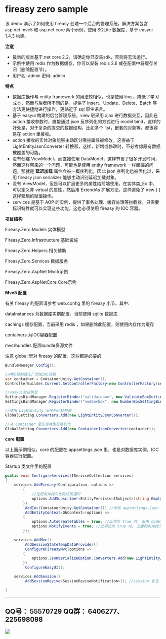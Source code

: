 ﻿# fireasy zero sample

该 demo 演示了如何使用 fireasy 创建一个后台的管理系统。解决方案包含 asp.net mvc5 和 asp.net core 两个示例，使用 SQLite 数据库，基于 easyui 1.4.3 构建。

<b>注意</b>
* 最新的版本基于.net core 2.2，请确定你已安装sdk，否则将无法运行。
* 示例中使用 redis 作为数据缓存，你可以安装 redis 2.8 或在配置中将缓存关闭（删除配置节）。
* 用户名: admin   密码: admin

<b>特点</b>

* 数据库操作与 entity framework 的用法较相似，也是使用 linq ，降低了学习成本，然而与后者所不同的是，提供了 Insert、Update、Delete、Batch 等方法更快捷地进行操作，更贴近于 sql 原生语言。
* 基于 easyui 构建的后台管理系统，view 层采用 ajax 进行数据交互，因此在 action 接收参数时，直接通过 json 反序列化的方式进行 model bind，这样的好处是，对于复杂的提交的数据结构，比如多个 list，嵌套的对象等，都很容易在 action 里接收。
* action 接收的实体对象能够主动区分哪些属性被修改，这得益于 LightEntityJsonConverter 转换器，这样，新增或修改时，不必考虑原有数据被覆盖的可能。
* 没有创建 ViewModel，而直接使用 DataModel，这样节省了很多开发时间，然而这样带来的一个问题，可能也是使用 entity framework 一样面临的问题，那就是 <b>延迟加载</b> 属性会被一概序列化。因此 json 序列化也被优化过，采用 fireasy json serializer 能够主动识别延迟加载对象。
* 没有 ViewModel，但是可以扩展更多的属性给前端使用，在实体类_Ex 中，可以定义非 virtual 的属性，然后用 ExtendAs 扩展方法，这样避免了 new {   } 这样繁琐的赋值操作。
* services 是基于 AOP 的实例，提供了事务处理、缓存处理等拦截器，只需要标识特性就可以实现这些功能。这也必须使用 fireasy 的 IOC 容器。

<b>项目结构</b>

Fireasy.Zero.Models            实体模型

Fireasy.Zero.Infrastructure    基础设施

Fireasy.Zero.Helpers           相关辅助

Fireasy.Zero.Services          数据服务

Fireasy.Zero.AspNet            Mvc5示例

Fireasy.Zero.AspNetCore        Core示例

<b>Mvc5 配置</b>

有关 fireasy 的配置请参考 web.config 里的 fireasy 小节，其中: 

dataInstances 为数据库实例配置，当前使用 sqlite 数据库

cachings  缓存配置，当前采用 redis ，如果删除此配置，则使用内存作为缓存

containers    为IOC容器配置

mvc/bundles   配置bundle资源文件

注意 global 里对 fireasy 的配置，这些都是必要的

```C#
BundleManager.Config();

//MVC控制器工厂添加IOC容器
var container = ContainerUnity.GetContainer();
ControllerBuilder.Current.SetControllerFactory(new ControllerFactory(container));

//easyui验证绑定
SettingsBindManager.RegisterBinder("validatebox", new ValidateBoxSettingBinder());
SettingsBindManager.RegisterBinder("numberbox", new NumberBoxSettingBinder());

//使用 LightEntity 反序列化转换器
GlobalSetting.Converters.Add(new LightEntityJsonConverter());

//从 Container 里反转类型反序列化
GlobalSetting.Converters.Add(new ContainerJsonConverter(container));

```

<b>core 配置</b>

以上面示例相似，core 的配置在 appsettings.json 里，也是对数据库实例，IOC容器进行配置。

Startup 类文件里的配置

```C#
public void ConfigureServices(IServiceCollection services)
{
	services.AddFireasy(Configuration, options =>
		{
			//注册实体持久化的订阅通知
			options.AddSubscriber<EntityPersistentSubject>(string.Empty, subject => new EntitySubscriber().Accept(subject));
		})
		.AddIoc(ContainerUnity.GetContainer()) //添加 appsettings.json 里的 ioc 配置
		.AddEntityContext<DbContext>(options =>
		{
			options.AutoCreateTables = true; //此项为 true 时, 采用 codefirst 模式维护数据库表
			options.NotifyEvents = true; //此项设为 true 时, 上面的实体持久化订阅通知才会触发
		});

	services.AddMvc()
		.AddSessionStateTempDataProvider()
		.ConfigureFireasyMvc(options =>
		{
			options.JsonSerializeOption.Converters.Add(new LightEntityJsonConverter()); //action接收的实体对象，是经过 fireasy 底层处理过的
		})
		.ConfigureEasyUI();

	services.AddSession()
		.AddSessionRevive<SessionReviveNotification>(); //session 复活

}

```


------------------------------------------------------------------------
QQ号： 55570729
QQ群： 6406277、225698098
------------------------------------------------------------------------

![](http://www.fireasy.cn/content/images/Donate_fireasy.png)

